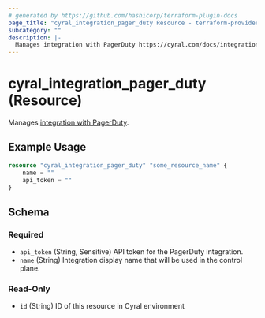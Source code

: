 ```yaml
---
# generated by https://github.com/hashicorp/terraform-plugin-docs
page_title: "cyral_integration_pager_duty Resource - terraform-provider-cyral"
subcategory: ""
description: |-
  Manages integration with PagerDuty https://cyral.com/docs/integrations/incident-response/pagerduty/#in-cyral.
---
```


# cyral_integration_pager_duty (Resource)

Manages [integration with PagerDuty](https://cyral.com/docs/integrations/incident-response/pagerduty/#in-cyral).

## Example Usage

```terraform
resource "cyral_integration_pager_duty" "some_resource_name" {
    name = ""
    api_token = ""
}
```

<!-- schema generated by tfplugindocs -->

## Schema

### Required

- `api_token` (String, Sensitive) API token for the PagerDuty integration.
- `name` (String) Integration display name that will be used in the control plane.

### Read-Only

- `id` (String) ID of this resource in Cyral environment
